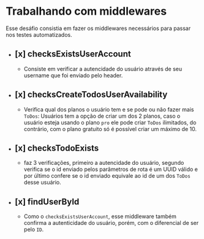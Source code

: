 # Trabalhando com middlewares

Esse desáfio consistia em fazer os middlewares necessários para passar nos testes automatizados.

- ## [x] checksExistsUserAccount

  - Consiste em verificar a autencidade do usuário através de seu username que foi enviado pelo header.
- ## [x] checksCreateTodosUserAvailability

  - Verifica qual dos planos o usuário tem e se pode ou não fazer mais `ToDos`: Usuários tem a opção de criar um dos 2 planos, caso o usuário esteja usando o plano `pro` ele pode criar `ToDos` ilimitados, do contrário, com o plano gratuito só é possível criar um máximo de 10. 
- ## [x] checksTodoExists

  - faz 3 verificações, primeiro a autencidade do usuário, segundo verifica se o id enviado pelos parâmetros de rota é um UUID válido e por último confere se o id enviado equivale ao id de um dos `ToDos` desse usuário.
- ## [x] findUserById

  - Como o `checksExistsUserAccount`, esse middleware também confirma a autenticidade do usuário, porém, com o diferencial de ser pelo `ID`.